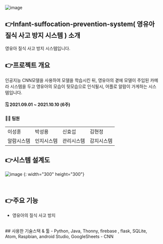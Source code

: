 ![image](https://user-images.githubusercontent.com/56526225/191228358-fffe27d6-e5e5-4308-b467-933fab38ed24.png)


## 👉Infant-suffocation-prevention-system( 영유아 질식 사고 방지 시스템 ) 소개
영유아 질식 사고 방지 시스템입니다.
## 👉프로젝트 개요
인공지능 CNN모델을 사용하여 모델을 학습시킨 뒤, 영유아의 곁에 모델이 주입된 카메라 시스템을 두고 영유아의 모습이 뒷모습으로 인식될시, 어플로 알람이 가게하는 시스템입니다.
<br>
#### 🗓 2021.09.01 ~ 2021.10.10 (6주)
#### 🙋‍♂️ 팀원
<table>
  <tr>
    <td>이성훈</td>
    <td>박성용</td>
    <td>신효섭</td>
    <td>김현정</td>
  </tr>
  <tr>
    <td>알람시스템</td>
    <td>인지시스템</td>
    <td>관리시스템</td>
    <td>감지시스템</td>
  </tr>
</table>


## 👉시스템 설계도
![image](https://user-images.githubusercontent.com/56526225/191227332-b7657099-038c-425d-91cd-8dc55fa0fb9e.png) {: width="300" height="300"}

<br>

## 👉주요 기능
- 영유아의 질식 사고 방지

<br>
## 사용한 기술스택 & 툴
- Python, Java, Thonny, firebase , flask, SQLite, Atom, Raspbian, android Studio, GoogleSheets
- CNN



